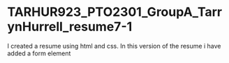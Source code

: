 # TARHUR923_PTO2301_GroupA_TarrynHurrell_resume7-1

I created a resume using html and css. In this version of the resume i have added a form element
